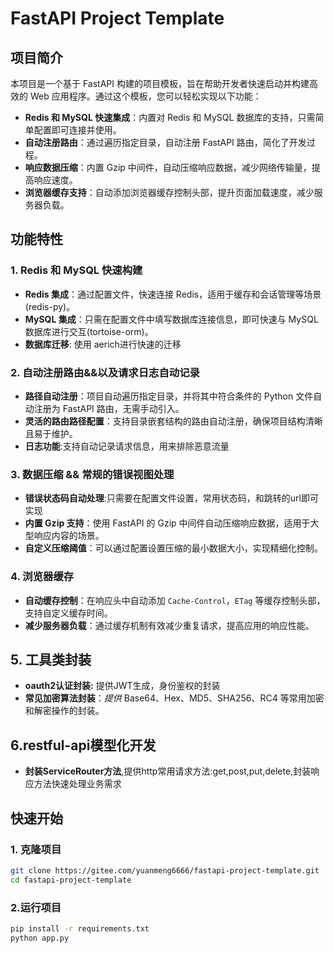 # FastAPI Project Template

## 项目简介

本项目是一个基于 FastAPI 构建的项目模板，旨在帮助开发者快速启动并构建高效的 Web 应用程序。通过这个模板，您可以轻松实现以下功能：

- **Redis 和 MySQL 快速集成**：内置对 Redis 和 MySQL 数据库的支持，只需简单配置即可连接并使用。
- **自动注册路由**：通过遍历指定目录，自动注册 FastAPI 路由，简化了开发过程。
- **响应数据压缩**：内置 Gzip 中间件，自动压缩响应数据，减少网络传输量，提高响应速度。
- **浏览器缓存支持**：自动添加浏览器缓存控制头部，提升页面加载速度，减少服务器负载。

## 功能特性

### 1. Redis 和 MySQL 快速构建

- **Redis 集成**：通过配置文件，快速连接 Redis，适用于缓存和会话管理等场景(redis-py)。
- **MySQL 集成**：只需在配置文件中填写数据库连接信息，即可快速与 MySQL 数据库进行交互(tortoise-orm)。
- **数据库迁移**:  使用 aerich进行快速的迁移

### 2. 自动注册路由&&以及请求日志自动记录

- **路径自动注册**：项目自动遍历指定目录，并将其中符合条件的 Python 文件自动注册为 FastAPI 路由，无需手动引入。
- **灵活的路由路径配置**：支持目录嵌套结构的路由自动注册，确保项目结构清晰且易于维护。
- **日志功能**:支持自动记录请求信息，用来排除恶意流量
### 3. 数据压缩 && 常规的错误视图处理
- **错误状态码自动处理**:只需要在配置文件设置，常用状态码，和跳转的url即可实现
- **内置 Gzip 支持**：使用 FastAPI 的 Gzip 中间件自动压缩响应数据，适用于大型响应内容的场景。
- **自定义压缩阈值**：可以通过配置设置压缩的最小数据大小，实现精细化控制。

### 4. 浏览器缓存

- **自动缓存控制**：在响应头中自动添加 `Cache-Control`，`ETag` 等缓存控制头部，支持自定义缓存时间。
- **减少服务器负载**：通过缓存机制有效减少重复请求，提高应用的响应性能。
## 5. 工具类封装
  - **oauth2认证封装:** 提供JWT生成，身份鉴权的封装
- **常见加密算法封装**：_提供_ Base64、Hex、MD5、SHA256、RC4 等常用加密和解密操作的封装。
## 6.restful-api模型化开发
  - **封装ServiceRouter方法**,提供http常用请求方法:get,post,put,delete,封装响应方法快速处理业务需求
## 快速开始

### 1. 克隆项目

```bash
git clone https://gitee.com/yuanmeng6666/fastapi-project-template.git
cd fastapi-project-template
```
### 2.运行项目
``` bash
pip install -r requirements.txt
python app.py
```
